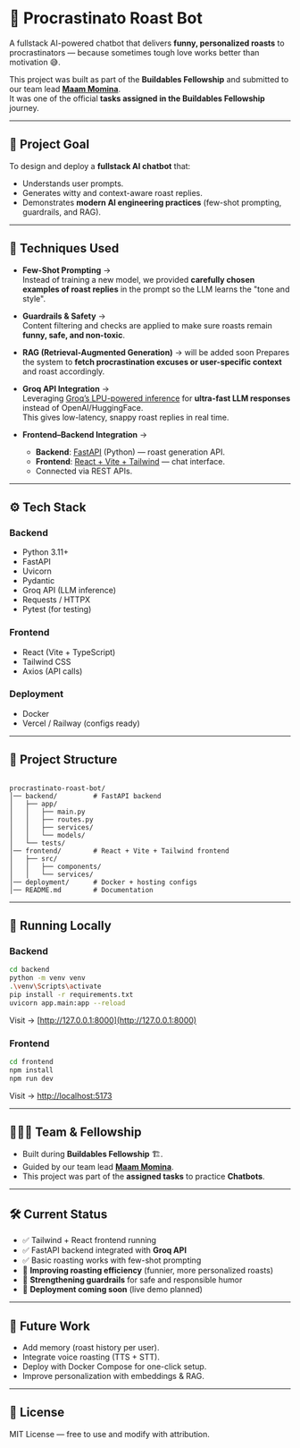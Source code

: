 # 🤖 Procrastinato Roast Bot

A fullstack AI-powered chatbot that delivers **funny, personalized roasts** to procrastinators — because sometimes tough love works better than motivation 😅.  

This project was built as part of the **Buildables Fellowship** and submitted to our team lead [**Maam Momina**](https://github.com/momina02).  
It was one of the official **tasks assigned in the Buildables Fellowship** journey.

---

## 🎯 Project Goal
To design and deploy a **fullstack AI chatbot** that:
- Understands user prompts.
- Generates witty and context-aware roast replies.  
- Demonstrates **modern AI engineering practices** (few-shot prompting, guardrails, and RAG).

---

## 🧠 Techniques Used

- **Few-Shot Prompting** →  
  Instead of training a new model, we provided **carefully chosen examples of roast replies** in the prompt so the LLM learns the "tone and style".

- **Guardrails & Safety** →  
  Content filtering and checks are applied to make sure roasts remain **funny, safe, and non-toxic**.

- **RAG (Retrieval-Augmented Generation)** →  will be added soon
  Prepares the system to **fetch procrastination excuses or user-specific context** and roast accordingly.

- **Groq API Integration** →  
  Leveraging [Groq’s LPU-powered inference](https://groq.com/) for **ultra-fast LLM responses** instead of OpenAI/HuggingFace.  
  This gives low-latency, snappy roast replies in real time.

- **Frontend–Backend Integration** →  
  - **Backend**: [FastAPI](https://fastapi.tiangolo.com/) (Python) — roast generation API.  
  - **Frontend**: [React + Vite + Tailwind](https://vitejs.dev/) — chat interface.  
  - Connected via REST APIs.

---

## ⚙️ Tech Stack

### Backend
- Python 3.11+
- FastAPI
- Uvicorn
- Pydantic
- Groq API (LLM inference)
- Requests / HTTPX
- Pytest (for testing)

### Frontend
- React (Vite + TypeScript)
- Tailwind CSS
- Axios (API calls)

### Deployment
- Docker
- Vercel / Railway (configs ready)

---

## 📂 Project Structure

```

procrastinato-roast-bot/
│── backend/         # FastAPI backend
│   ├── app/
│   │   ├── main.py
│   │   ├── routes.py
│   │   ├── services/
│   │   └── models/
│   └── tests/
│── frontend/        # React + Vite + Tailwind frontend
│   ├── src/
│   │   ├── components/
│   │   └── services/
│── deployment/      # Docker + hosting configs
│── README.md        # Documentation

````

---

## 🚀 Running Locally

### Backend
```bash
cd backend
python -m venv venv
.\venv\Scripts\activate
pip install -r requirements.txt
uvicorn app.main:app --reload
````

Visit → [http://127.0.0.1:8000](http://127.0.0.1:8000)

### Frontend

```bash
cd frontend
npm install
npm run dev
```

Visit → [http://localhost:5173](http://localhost:5173)


---

## 🧑‍🤝‍🧑 Team & Fellowship

* Built during **Buildables Fellowship** 🏗️.
* Guided by our team lead [**Maam Momina**](https://github.com/momina02).
* This project was part of the **assigned tasks** to practice **Chatbots**.

---

## 🛠 Current Status

* ✅ Tailwind + React frontend running
* ✅ FastAPI backend integrated with **Groq API**
* ✅ Basic roasting works with few-shot prompting
* 🔄 **Improving roasting efficiency** (funnier, more personalized roasts)
* 🔄 **Strengthening guardrails** for safe and responsible humor
* 🚀 **Deployment coming soon** (live demo planned)

---

## 🌟 Future Work

* Add memory (roast history per user).
* Integrate voice roasting (TTS + STT).
* Deploy with Docker Compose for one-click setup.
* Improve personalization with embeddings & RAG.

---

## 📜 License

MIT License — free to use and modify with attribution.

```

